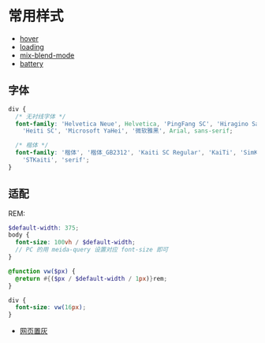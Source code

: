 # 常用样式

- [hover](./hover)
- [loading](./loading)
- [mix-blend-mode](./mix-blend-mode)
- [battery](./battery)

## 字体

```css
div {
  /* 无衬线字体 */
  font-family: 'Helvetica Neue', Helvetica, 'PingFang SC', 'Hiragino Sans GB',
    'Heiti SC', 'Microsoft YaHei', '微软雅黑', Arial, sans-serif;

  /* 楷体 */
  font-family: '楷体', '楷体_GB2312', 'Kaiti SC Regular', 'KaiTi', 'SimKai',
    'STKaiti', 'serif';
}
```

## 适配

REM:

```scss
$default-width: 375;
body {
  font-size: 100vh / $default-width;
  // PC 的用 meida-query 设置对应 font-size 即可
}

@function vw($px) {
  @return #{($px / $default-width / 1px)}rem;
}

div {
  font-size: vw(16px);
}
```
- [网页置灰](./网页置灰)
